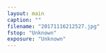```yaml
---
layout: main
caption: ""
filename: "20171116212527.jpg"
fstop: "Unknown"
exposure: "Unknown"
---
```

